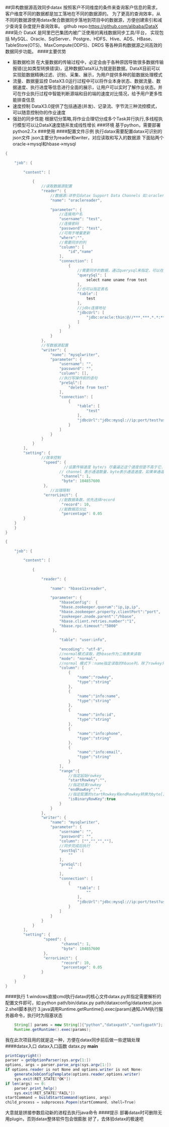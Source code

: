 ##异构数据源高效同步datax
按照客户不同维度的条件来查询客户信息的需求，客户维度不同的数据都是加工落地在不同的数据源的。
为了更高的查询效率，从不同的数据源使用datax聚合数据同步落地到项目中的数据源，方便创建索引和减少查询复杂度提升查询效率。
github repo:https://github.com/alibaba/DataX
###简介
DataX 是阿里巴巴集团内被广泛使用的离线数据同步工具/平台，
实现包括 MySQL、Oracle、SqlServer、Postgre、HDFS、Hive、ADS、HBase、TableStore(OTS)、MaxCompute(ODPS)、DRDS 等各种异构数据源之间高效的数据同步功能。
####主要优势
- 脏数据检测
    在大量数据的传输过程中，必定会由于各种原因导致很多数据传输报错(比如类型转换错误)，这种数据DataX认为就是脏数据。DataX目前可以实现脏数据精确过滤、识别、采集、展示，为用户提供多种的脏数据处理模式
- 流量、数据量监控
    DataX3.0运行过程中可以将作业本身状态、数据流量、数据速度、执行进度等信息进行全面的展示，让用户可以实时了解作业状态。并可在作业执行过程中智能判断源端和目的端的速度对比情况，给予用户更多性能排查信息
- 速度控制
    DataX3.0提供了包括通道(并发)、记录流、字节流三种流控模式，可以随意控制你的作业速度
- 强劲的同步性能
    根据切分策略,将作业合理切分成多个Task并行执行,多线程执行模型可以让DataX速度随并发成线性增长
###环境
基于python，需要部署python2.7.x
###使用
####配置文件示例
执行datax需要配置datax可识别的json文件
json主要分为reader和writer，对应读取和写入的数据源
下面贴两个oracle->mysql和hbase->mysql
```java
{ 
 
    "job": { 
 
        "content": [ 
 
            { 
		        //读取数据源配置
                "reader": { 
		            //数据源:详参见datax Support Data Channels 如:oraclereader
                    "name": "oraclereader",
 
                    "parameter": { 
			            //连接用户名
                        "username": "test", 
			            //连接密码
                        "password": "test",  
                        //可用于增量更新
                        "where":"",
			            //需要同步的列
			            "column": [
                            "id","name"
                        ],
                        "connection": [ 
                            { 
				                //需要同步的数据，通过querysql来指定，可以在同步时就做好sql级的加工
                                "querySql": [ 
                                    select name uname from test
                                ], 
                                //也可以指定表名
                                "table":[
                                    test
                                ],
                                //jdbc连接地址
                                "jdbcUrl": [ 
                                    "jdbc:oracle:thin:@//***.***.*.*:**/test"
                                ] 
                            } 
                        ] 
                    } 
                }, 
		        //写数据源配置
                "writer": { 
                    "name": "mysqlwriter",
                    "parameter": { 
                        "username": "", 
                        "password": "", 
                        "column": [],
                        //执行写操作前的语句
                        "preSql":[
                            "delete from test"
                        ],
                        "connection": [ 
                            { 
                                "table": [ 
                                    "test" 
                                ], 
                                "jdbcUrl":"jdbc:mysql://ip:port/test?useUnicode=true&characterEncoding=GBK&autoReconnect=true&failOverReadOnly=false&tinyInt1isBit=false"                              
                            } 
                        ]   
                    } 
                } 
            } 
        ], 
        "setting": {
		        //效率控制
                 "speed": {
                          //设置传输速度 byte/s 尽量逼近这个速度但是不高于它.
                        // channel 表示通道数量，byte表示通道速度，如果单通道速度1MB，配置byte为1048576表示一个channel
                         "channel": 1,
                         "byte": 104857600
                 },
		            //出错限制
                 "errorLimit": {
			            //脏数据条数，优先选择record
                         "record": 10,
			            //脏数据百分比
                         "percentage": 0.05
		}
	}
    } 
}
```
```java
{ 
 
    "job": { 
 
        "content": [ 
 
            { 
 
                "reader": { 
 
                    "name": "hbase11xreader",
 
                    "parameter": { 
                        "hbaseConfig":	{
                        "hbase.zookeeper.quorum":"ip,ip,ip",
                        "hbase.zookeeper.property.clientPort":"port",
                        "zookeeper.znode.parent":"/hbase",
                        "hbase.client.retries.number":"1",
                        "hbase.rpc.timeout":"5000"
			         }, 
 
                        "table": "user:info",  
						
                        "encoding": "utf-8", 
                        //normal模式读取，把hbase作为二维表来读取	
                        "mode":	"normal",
                        //normal 模式下：name指定读取的hbase列，除了rowkey外，必须为 列族:列名 的格式，type指定源数据的类型，format指定日期类型的格式，value指定当前类型为常量，不从hbase读取数据，而是根据value值自动生成对应的列			
                        "column": [ 
                            {
                                "name":"rowkey",
                                "type":"string"
                            },
                            {
                                "name":"info:name",
                                "type":"string"
                            },
                            {
                                "name":"info:id",
                                "type":"string"
                            },
                            {
                                "name":"info:phone",
                                "type":"string"
                            },
                            {
                                "name":"info:email",
                                "type":"string"
                            }
                        ],
                        "range":{
                            //指定起始rowkey
                            "startRowkey":"",
                            //指定结束rowkey
                            "endRowKey":"",
                            //指定配置的startRowkey和endRowkey转换为byte[]时的方式，默认值为false,若为true，则调用Bytes.toBytesBinary(rowkey)方法进行转换;若为false：则调用Bytes.toBytes(rowkey)
                            "isBinaryRowKey":true
                        }
                    } 
                }, 
                "writer": { 
                    "name": "mysqlwriter",
                    "parameter": { 
                        "username": "", 
                        "password": "", 
                        "column": ["","","",""],
                        //同步完成后执行
                        "postSql":[
                            ""
                        ],
                        "preSql":[
                            ""
                        ],
                        "connection": [ 
                            { 
                                "table": [ 
                                    "" 
                                ], 
                                "jdbcUrl":"jdbc:mysql://ip:port/test?useUnicode=true&characterEncoding=GBK&autoReconnect=true&failOverReadOnly=false&tinyInt1isBit=false&socketTimeout=300000"                              
                            } 
                        ]   
                    } 
                } 
            } 
        ], 
        "setting": {
                 "speed": {
                         "channel": 1,
                         "byte": 104857600
                 },
                 "errorLimit": {
                         "record": 10,
                         "percentage": 0.05
		        }
	    }
    } 
}

```
####执行
1.windows直接cmd执行datax的核心文件datax.py并指定需要解析的配置文件即可，如:python path/bin/datax.py path/dataxconfig/dataxtest.json
2.shell脚本执行
3.java调用Runtime.getRuntime().exec(param)通知JVM执行服务器命令，执行时为阻塞状态
```java
    String[] params = new String[]{"python","dataxpath","configpath"};
    Runtime.getRuntime().exec(params);
```
我在此次项目用的就是这一种，方便在datax同步前后做一些逻辑处理
####datax入口
datax入口函数 datax.py __main__
```java
printCopyright()
parser = getOptionParser(sys.argv[1:])
options, args = parser.parse_args(sys.argv[1:])
if options.reader is not None and options.writer is not None:
    generateJobConfigTemplate(options.reader,options.writer)
    sys.exit(RET_STATE['OK'])
if len(args) == 0:
    parser.print_help()
    sys.exit(RET_STATE['FAIL'])
startCommand = buildStartCommand(options, args)
child_process = subprocess.Popen(startCommand, shell=True)
```
大意就是拼接参数启动新的进程去执行java命令
####提示
部署datax时可删除无用plugin，否则datax整体软件包会很膨胀
好了，去体验datax的极速吧
